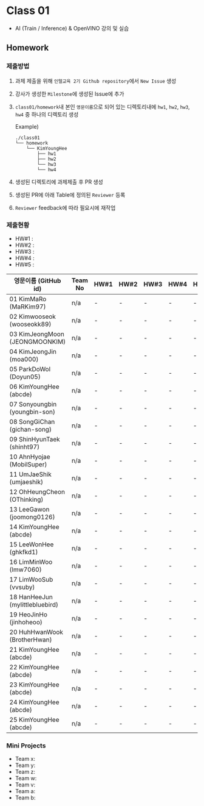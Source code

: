 # Class 01

* AI (Train / Inference) & OpenVINO 강의 및 실습

## Homework

### 제출방법

1. 과제 제출을 위해 `인텔교육 2기 Github repository`에서 `New Issue` 생성

2. 강사가 생성한 `Milestone`에 생성된 Issue에 추가 

3. `class01/homework`내 본인 `영문이름`으로 되어 있는 디렉토리내에 `hw1`, `hw2`, `hw3`, `hw4` 중 하나의 디렉토리 생성

    Example)
    ```
    ./class01
    └── homework
        └── KimYoungHee
            ├── hw1
            ├── hw2
            └── hw3
            └── hw4
    ```

4. 생성된 디렉토리에 과제제출 후 PR 생성

5. 생성된 PR에 아래 Table에 정의된 `Reviewer` 등록

6. `Reviewer` feedback에 따라 필요시에 재작업

### 제출현황

* HW#1 :
* HW#2 :
* HW#3 :
* HW#4 :
* HW#5 :

| 영문이름 (GitHub id)           | Team No | HW#1 | HW#2 | HW#3 | HW#4 | HW#5 | Reviewer |
|-------------------------------|---------|------|------|------|------|------|----------|
| 01 KimMaRo (MaRKim97) | n/a | - | - | - | - | - | max5982 |
| 02 Kimwooseok (wooseokk89) | n/a | - | - | - | - | - | max5982 |
| 03 KimJeongMoon (JEONGMOONKIM) | n/a | - | - | - | - | - | max5982 |
| 04 KimJeongJin (moa000) | n/a | - | - | - | - | - | max5982 |
| 05 ParkDoWol (Doyun05) | n/a | - | - | - | - | - | max5982 |
| 06 KimYoungHee (abcde) | n/a | - | - | - | - | - | max5982 |
| 07 Sonyoungbin (youngbin-son) | n/a | - | - | - | - | - | max5982 |
| 08 SongGiChan (gichan-song) | n/a | - | - | - | - | - | max5982 |
| 09 ShinHyunTaek (shinht97) | n/a | - | - | - | - | - | max5982 |
| 10 AhnHyojae (MobilSuper) | n/a | - | - | - | - | - | max5982 |
| 11 UmJaeShik (umjaeshik) | n/a | - | - | - | - | - | max5982 |
| 12 OhHeungCheon (OThinking) | n/a | - | - | - | - | - | max5982 |
| 13 LeeGawon (joomong0126)| n/a | - | - | - | - | - | max5982 |
| 14 KimYoungHee (abcde) | n/a | - | - | - | - | - | max5982 |
| 15 LeeWonHee (ghkfkd1) | n/a | - | - | - | - | - | max5982 |
| 16 LimMinWoo (lmw7060) | n/a | - | - | - | - | - | mokiya |
| 17 LimWooSub (vvsuby) | n/a | - | - | - | - | - | mokiya|
| 18 HanHeeJun (mylittlebluebird) | n/a | - | - | - | - | - | max5982 |
| 19 HeoJinHo (jinhoheoo) | n/a | - | - | - | - | - | max5982 |
| 20 HuhHwanWook (BrotherHwan) | n/a | - | - | - | - | - | mokiya |
| 21 KimYoungHee (abcde) | n/a | - | - | - | - | - | mokiya |
| 22 KimYoungHee (abcde) | n/a | - | - | - | - | - | mokiya |
| 23 KimYoungHee (abcde) | n/a | - | - | - | - | - | mokiya |
| 24 KimYoungHee (abcde) | n/a | - | - | - | - | - | mokiya |
| 25 KimYoungHee (abcde) | n/a | - | - | - | - | - | mokiya |

### Mini Projects

* Team x:
* Team y:
* Team z:
* Team w:
* Team v:
* Team a:
* Team b:

